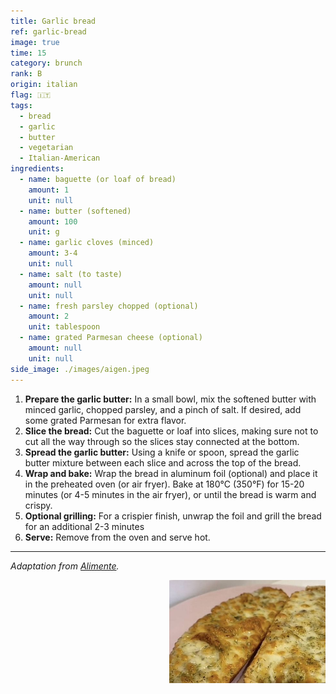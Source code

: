 ```yaml
---
title: Garlic bread
ref: garlic-bread
image: true
time: 15
category: brunch
rank: B
origin: italian
flag: 🇮🇹
tags:
  - bread
  - garlic
  - butter
  - vegetarian
  - Italian-American
ingredients:
  - name: baguette (or loaf of bread)
    amount: 1
    unit: null
  - name: butter (softened)
    amount: 100
    unit: g
  - name: garlic cloves (minced)
    amount: 3-4
    unit: null
  - name: salt (to taste)
    amount: null
    unit: null
  - name: fresh parsley chopped (optional)
    amount: 2
    unit: tablespoon
  - name: grated Parmesan cheese (optional)
    amount: null
    unit: null
side_image: ./images/aigen.jpeg
---
```


1. **Prepare the garlic butter:** In a small bowl, mix the softened butter with minced garlic, chopped parsley, and a pinch of salt. If desired, add some grated Parmesan for extra flavor.
2. **Slice the bread:** Cut the baguette or loaf into slices, making sure not to cut all the way through so the slices stay connected at the bottom.
3. **Spread the garlic butter:** Using a knife or spoon, spread the garlic butter mixture between each slice and across the top of the bread.
4. **Wrap and bake:** Wrap the bread in aluminum foil (optional) and place it in the preheated oven (or air fryer). Bake at 180°C (350°F) for 15-20 minutes (or 4-5 minutes in the air fryer), or until the bread is warm and crispy.
5. **Optional grilling:** For a crispier finish, unwrap the foil and grill the bread for an additional 2-3 minutes
6. **Serve:** Remove from the oven and serve hot.

---

_Adaptation from [Alimente](https://www.alimente.elconfidencial.com/recetas/2024-09-13/prepara-receta-pan-de-ajo-freidora-de-aire-cinco-minutos-1qrt_3961540/)._

<img src="images/garlic_bread.png" style="width:250px; float:right;"/>